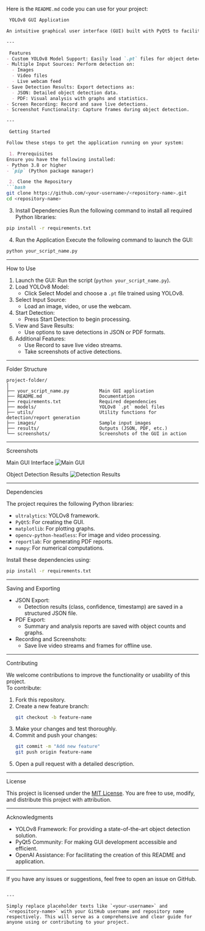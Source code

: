 Here is the `README.md` code you can use for your project:

```markdown
 YOLOv8 GUI Application

An intuitive graphical user interface (GUI) built with PyQt5 to facilitate real-time object detection using the YOLOv8 deep learning framework. This application enables users to load custom models, perform detections on various inputs (images, videos, webcam), and export results in JSON and PDF formats for further analysis.

---

 Features
- Custom YOLOv8 Model Support: Easily load `.pt` files for object detection.
- Multiple Input Sources: Perform detection on:
  - Images
  - Video files
  - Live webcam feed
- Save Detection Results: Export detections as:
  - JSON: Detailed object detection data.
  - PDF: Visual analysis with graphs and statistics.
- Screen Recording: Record and save live detections.
- Screenshot Functionality: Capture frames during object detection.

---

 Getting Started

Follow these steps to get the application running on your system:

 1. Prerequisites
Ensure you have the following installed:
- Python 3.8 or higher
- `pip` (Python package manager)

 2. Clone the Repository
```bash
git clone https://github.com/<your-username>/<repository-name>.git
cd <repository-name>
```

 3. Install Dependencies
Run the following command to install all required Python libraries:
```bash
pip install -r requirements.txt
```

 4. Run the Application
Execute the following command to launch the GUI:
```bash
python your_script_name.py
```

---

 How to Use

1. Launch the GUI: Run the script (`python your_script_name.py`).
2. Load YOLOv8 Model:
   - Click Select Model and choose a `.pt` file trained using YOLOv8.
3. Select Input Source:
   - Load an image, video, or use the webcam.
4. Start Detection:
   - Press Start Detection to begin processing.
5. View and Save Results:
   - Use options to save detections in JSON or PDF formats.
6. Additional Features:
   - Use Record to save live video streams.
   - Take screenshots of active detections.

---

 Folder Structure

```
project-folder/
│
├── your_script_name.py           Main GUI application
├── README.md                     Documentation
├── requirements.txt              Required dependencies
├── models/                       YOLOv8 `.pt` model files
├── utils/                        Utility functions for detection/report generation
├── images/                       Sample input images
├── results/                      Outputs (JSON, PDF, etc.)
└── screenshots/                  Screenshots of the GUI in action
```

---

 Screenshots

 Main GUI Interface
![Main GUI](![image](https://github.com/user-attachments/assets/dfba851f-953d-4bbc-8771-d9e88368ac04)
)

 Object Detection Results
![Detection Results](![image](https://github.com/user-attachments/assets/55ee3037-cdf2-4c80-999f-6beaf725031f)
)

---

 Dependencies

The project requires the following Python libraries:
- `ultralytics`: YOLOv8 framework.
- `PyQt5`: For creating the GUI.
- `matplotlib`: For plotting graphs.
- `opencv-python-headless`: For image and video processing.
- `reportlab`: For generating PDF reports.
- `numpy`: For numerical computations.

Install these dependencies using:
```bash
pip install -r requirements.txt
```

---

 Saving and Exporting

- JSON Export:
  - Detection results (class, confidence, timestamp) are saved in a structured JSON file.
- PDF Export:
  - Summary and analysis reports are saved with object counts and graphs.
- Recording and Screenshots:
  - Save live video streams and frames for offline use.

---

 Contributing

We welcome contributions to improve the functionality or usability of this project.  
To contribute:
1. Fork this repository.
2. Create a new feature branch:
   ```bash
   git checkout -b feature-name
   ```
3. Make your changes and test thoroughly.
4. Commit and push your changes:
   ```bash
   git commit -m "Add new feature"
   git push origin feature-name
   ```
5. Open a pull request with a detailed description.

---

 License

This project is licensed under the [MIT License](LICENSE). You are free to use, modify, and distribute this project with attribution.

---

 Acknowledgments
- YOLOv8 Framework: For providing a state-of-the-art object detection solution.
- PyQt5 Community: For making GUI development accessible and efficient.
- OpenAI Assistance: For facilitating the creation of this README and application.

---

If you have any issues or suggestions, feel free to open an issue on GitHub.

```

---

Simply replace placeholder texts like `<your-username>` and `<repository-name>` with your GitHub username and repository name respectively. This will serve as a comprehensive and clear guide for anyone using or contributing to your project.
